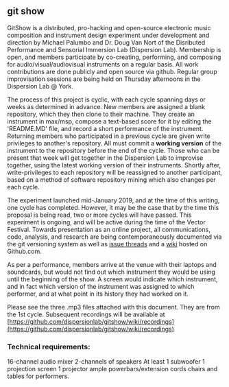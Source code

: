 ## git show

GitShow is a distributed, pro-hacking and open-source electronic music composition and instrument design experiment under development and direction by Michael Palumbo and Dr. Doug Van Nort of the Disributed Performance and Sensorial Immersion Lab (Dispersion Lab). Membership is open, and members participate by co-creating, performing, and composing for audio/visual/audiovisual instruments on a regular basis. All work contributions are done publicly and open source via github. Regular group improvisation sessions are being held on Thursday afternoons in the Dispersion Lab @ York.

The process of this project is cyclic, with each cycle spanning days or weeks as determined in advance. New members are assigned a blank repository, which they then clone to their machine. They create an instrument in max/msp, compose a text-based score for it by editing the 'README.MD' file, and record a short performance of the instrument. Returning members who participated in a previous cycle are given write privileges to another's repository. All must commit a **working version** of the instrument to the repository before the end of the cycle. Those who can be present that week will get together in the Dispersion Lab to improvise together, using the latest working version of their instruments. Shortly after, write-privileges to each repository will be reassigned to another participant, based on a method of software repository mining which also changes per each cycle. 

The experiment launched mid-January 2019, and at the time of this writing, one cycle has completed. However, it may be the case that by the time this proposal is being read, two or more cycles will have passed. This experiment is ongoing, and will be active during the time of the Vector Festival. Towards presentation as an online project, all communications, code, analysis, and research are being contemporaneously documented via the git versioning system as well as [issue threads](https://github.com/dispersionlab/gitshow/issues) and a [wiki](https://github.com/dispersionlab/gitshow/wiki) hosted on Github.com. 

As per a performance, members arrive at the venue with their laptops and soundcards, but would not find out which instrument they would be using until the beginning of the show. A screen would indicate which instrument, and in fact which version of the instrument was assigned to which performer, and at what point in its history they had worked on it. 

Please see the three .mp3 files attached with this document. They are from the 1st cycle. Subsequent recordings will be available at [https://github.com/dispersionlab/gitshow/wiki/recordings](https://github.com/dispersionlab/gitshow/wiki/recordings) 


### Technical requirements: 
16-channel audio mixer
2-channels of speakers
At least 1 subwoofer
1 projection screen
1 projector
ample powerbars/extension cords
chairs and tables for performers. 



